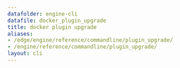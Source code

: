```yaml
---
datafolder: engine-cli
datafile: docker_plugin_upgrade
title: docker plugin upgrade
aliases:
- /edge/engine/reference/commandline/plugin_upgrade/
- /engine/reference/commandline/plugin_upgrade/
layout: cli
---
```


<!--
This page is automatically generated from Docker's source code. If you want to
suggest a change to the text that appears here, open a ticket or pull request
in the source repository on GitHub:

https://github.com/docker/cli
-->
